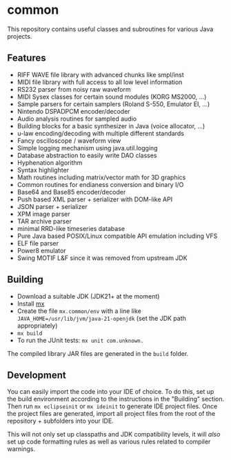 common
======

This repository contains useful classes and subroutines for various Java
projects.


Features
--------

- RIFF WAVE file library with advanced chunks like smpl/inst
- MIDI file library with full access to all low level information
- RS232 parser from noisy raw waveform
- MIDI Sysex classes for certain sound modules (KORG MS2000, ...)
- Sample parsers for certain samplers (Roland S-550, Emulator EI, ...)
- Nintendo DSPADPCM encoder/decoder
- Audio analysis routines for sampled audio
- Building blocks for a basic synthesizer in Java (voice allocator, ...)
- u-law encoding/decoding with multiple different standards
- Fancy oscilloscope / waveform view
- Simple logging mechanism using java.util.logging
- Database abstraction to easily write DAO classes
- Hyphenation algorithm
- Syntax highlighter
- Math routines including matrix/vector math for 3D graphics
- Common routines for endianess conversion and binary I/O
- Base64 and Base85 encoder/decoder
- Push based XML parser + serializer with DOM-like API
- JSON parser + serializer
- XPM image parser
- TAR archive parser
- minimal RRD-like timeseries database
- Pure Java based POSIX/Linux compatible API emulation including VFS
- ELF file parser
- Power8 emulator
- Swing MOTIF L&F since it was removed from upstream JDK


Building
--------

- Download a suitable JDK (JDK21+ at the moment)
- Install [mx](https://github.com/graalvm/mx)
- Create the file `mx.common/env` with a line like
  `JAVA_HOME=/usr/lib/jvm/java-21-openjdk` (set the JDK path
  appropriately)
- `mx build`
- To run the JUnit tests: `mx unit com.unknown.`

The compiled library JAR files are generated in the `build` folder.


Development
-----------

You can easily import the code into your IDE of choice. To do this, set
up the build environment according to the instructions in the "Building"
section. Then run `mx eclipseinit` or `mx ideinit` to generate IDE
project files. Once the project files are generated, import all project
files from the root of the repository + subfolders into your IDE.

This will not only set up classpaths and JDK compatibility levels, it
will _also_ set up code formatting rules as well as various rules
related to compiler warnings.
